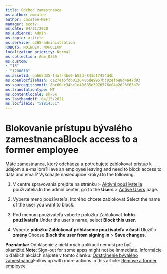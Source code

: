 ```yaml
---
title: Odchod zamestnanca
ms.author: cmcatee
author: cmcatee-MSFT
manager: scotv
ms.date: 04/21/2020
ms.audience: Admin
ms.topic: article
ms.service: o365-administration
ROBOTS: NOINDEX, NOFOLLOW
localization_priority: Normal
ms.collection: Adm_O365
ms.custom:
- "18"
- "1200010"
ms.assetid: ba665d35-f4af-4bd0-b52d-841df7454d4b
ms.openlocfilehash: da27ea5fdb0126486de9957bc82ef6e8d4a47d93
ms.sourcegitcommit: 8bc60ec34bc1e40685e3976576e04a2623f63a7c
ms.translationtype: MT
ms.contentlocale: sk-SK
ms.lasthandoff: 04/15/2021
ms.locfileid: "51814351"
---
```

# <a name="block-access-to-a-former-employee"></a><span data-ttu-id="b6e07-102">Blokovanie prístupu bývalého zamestnanca</span><span class="sxs-lookup"><span data-stu-id="b6e07-102">Block access to a former employee</span></span>

<span data-ttu-id="b6e07-103">Máte zamestnanca, ktorý odchádza a potrebujete zablokovať prístup k údajom a e-mailom?</span><span class="sxs-lookup"><span data-stu-id="b6e07-103">Have an employee leaving and need to block access to data and email?</span></span> <span data-ttu-id="b6e07-104">Vykonajte nasledujúce kroky.</span><span class="sxs-lookup"><span data-stu-id="b6e07-104">Do the following.</span></span>
  
1. <span data-ttu-id="b6e07-105">V centre spravovania prejdite  na stránku \> [Aktívni používatelia](https://go.microsoft.com/fwlink/p/?linkid=834822) používatelia.</span><span class="sxs-lookup"><span data-stu-id="b6e07-105">In the admin center, go to the **Users** \> [Active Users](https://go.microsoft.com/fwlink/p/?linkid=834822) page.</span></span>

2. <span data-ttu-id="b6e07-106">Vyberte meno používateľa, ktorého chcete zablokovať.</span><span class="sxs-lookup"><span data-stu-id="b6e07-106">Select the name of the user you want to block.</span></span>

3. <span data-ttu-id="b6e07-107">Pod menom používateľa vyberte položku Zablokovať **tohto používateľa**.</span><span class="sxs-lookup"><span data-stu-id="b6e07-107">Under the user's name, select **Block this user**.</span></span>

4. <span data-ttu-id="b6e07-108">Vyberte **položku Zablokovať prihlásenie používateľa v časti** Uložiť \> **zmeny**.</span><span class="sxs-lookup"><span data-stu-id="b6e07-108">Choose **Block the user from signing in** \> **Save changes**.</span></span>

<span data-ttu-id="b6e07-109">**Poznámka:** Odhlásenie z niektorých aplikácií nemusí pre byť okamžité.</span><span class="sxs-lookup"><span data-stu-id="b6e07-109">**Note**: Sign-out for some apps might not be immediate.</span></span> <span data-ttu-id="b6e07-110">Informácie o ďalších akciách nájdete v tomto článku: [Odstránenie bývalého zamestnanca](https://docs.microsoft.com/microsoft-365/admin/add-users/remove-former-employee)</span><span class="sxs-lookup"><span data-stu-id="b6e07-110">Follow up with more actions in this article: [Remove a former employee](https://docs.microsoft.com/microsoft-365/admin/add-users/remove-former-employee)</span></span>